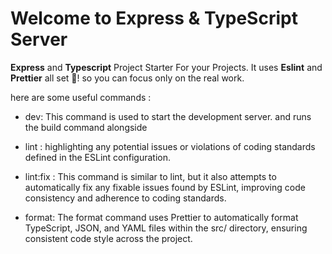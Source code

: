 # Welcome to Express & TypeScript Server



**Express** and **Typescript** Project Starter For your Projects. It uses **Eslint** and **Prettier** all set 🫡! so you can focus only on the real work.

here are some useful commands :

- dev: This command is used to start the development server. and runs the build command alongside

- lint : highlighting any potential issues or violations of coding standards defined in the ESLint configuration.

- lint:fix : This command is similar to lint, but it also attempts to automatically fix any fixable issues found by ESLint, improving code consistency and adherence to coding standards.

- format: The format command uses Prettier to automatically format TypeScript, JSON, and YAML files within the src/ directory, ensuring consistent code style across the project.